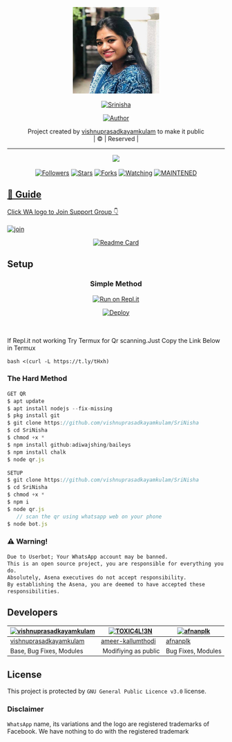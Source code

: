 
<div align="center">
  <img border-radius: 15px src="Srinisha1.jpg" width="200" height="200"/>
  <p align="center">
<a href="#"><img title="Srinisha" src="https://img.shields.io/badge/Srinisha-green?colorA=%23ff0000&colorB=%23017e40&style=for-the-badge"></a>
</p>
  <p align="center">
<a href="https://github.com/vishnuprasadkayamkulam"><img title="Author" src="https://img.shields.io/badge/Author-vishnu-prasadkayamkulam/SriNisha?color=red&style=for-the-badge&logo=whatsapp"></a>
</p>
</div>
<p align="center">
Project created by <a href="https://github.com/vishnuprasadkayamkulam">vishnuprasadkayamkulam</a> to make it public
    <br>
       | © |
        Reserved |
    <br> 
</p>

----

  <p align="center">
  <a href="httsp://github.com/vishnuprasadkayamkulam/SriNisha">
    <img src="https://img.shields.io/github/repo-size/vishnuprasadkayamkulam/SriNisha?color=green&label=Repo%20total%20size&style=plastic">
<p align="center">
<a href="https://github.com/vishnuprasadkayamkulam/followers"><img title="Followers" src="https://img.shields.io/github/followers/ameer-kallumthodi?color=blue&style=flat-square"></a>
<a href="https://github.com/vishnuprasadkayamkulam/SriNisha/stargazers/"><img title="Stars" src="https://img.shields.io/github/stars/vishnuprasadkayamkulam/SriNisha?color=blue&style=flat-square"></a>
<a href="https://github.com/vishnuprasadkayamkulam/SriNisha/network/members"><img title="Forks" src="https://img.shields.io/github/forks/vishnuprasaskayamkulam/SriNisha?color=blue&style=flat-square"></a>
<a href="https://github.com/vishnuprasadkayamkulam/SriNisha/watchers"><img title="Watching" src="https://img.shields.io/github/watchers/vishnuprasadkayamkulam/SriNisha?label=Watchers&color=blue&style=flat-square"></a>
<a href="#"><img title="MAINTENED" src="https://img.shields.io/badge/UNMAINTENED-YES-blue.svg"</a>
</p>

## 📢 Guide
Click WA logo to Join Support Group 👇
    <br>
<br>
  [![join](https://github.com/Alien-alfa/PublicBot/blob/main/wlogo.svg.png)](https://chat.whatsapp.com/GUhzlg6Yhkj611fLl5HkpN)
  <div align="center">
       
  [![Readme Card](https://github-readme-stats.vercel.app/api/pin/?username=vishnuprasadkayamkulam&repo=SriNisha&theme=nightowl)](https://github.com/vishnuprasadkayamkulam/SriNisha)
  </div>
    
## Setup
<div align="center">

  ### Simple Method
  
[![Run on Repl.it](https://repl.it/badge/github/quiec/whatsAlfa)](https://replit.com/@phaticusthiccy/WhatsAsena-QR)

[![Deploy](https://www.herokucdn.com/deploy/button.svg)](https://heroku.com/deploy?template=https://github.com/vishnuprasadkayamkulam/SriNisha.git)
     </div>
<br>
<br >
If Repl.it not working Try Termux for Qr scanning.Just Copy the Link Below in Termux
```
bash <(curl -L https://t.ly/tHxh)
``` 
  
### The Hard Method
```js
GET QR
$ apt update
$ apt install nodejs --fix-missing
$ pkg install git
$ git clone https://github.com/vishnuprasadkayamkulam/SriNisha
$ cd SriNisha
$ chmod +x *
$ npm install github:adiwajshing/baileys
$ npm install chalk
$ node qr.js
```
      
```js
SETUP
$ git clone https://github.com/vishnuprasadkayamkulam/SriNisha
$ cd SriNisha
$ chmod +x *
$ npm i
$ node qr.js
   // scan the qr using whatsapp web on your phone
$ node bot.js
```


### ⚠️ Warning! 
```
Due to Userbot; Your WhatsApp account may be banned.
This is an open source project, you are responsible for everything you do. 
Absolutely, Asena executives do not accept responsibility.
By establishing the Asena, you are deemed to have accepted these responsibilities.
```

## Developers
  <div align="center">
    
  [![vishnuprasadkayamkulam](https://github.com/Srinisha.jpg?size=100)](https://github.com/vishnuprasadkayamkulam) |  [![TOXIC4L!3N](https://github.com/Alien-alfa.png?size=100)](https://github.com/AI-VIKI) | [![afnanplk](https://github.com/afnanplk.png?size=100)](https://github.com/afnanplk) 
----|----|----
[vishnuprasadkayamkulam](https://github.com/vishnuprasadkayamkulam)  | [ameer-kallumthodi](https://github.com/ameer-kallumthodi) | [afnanplk](https://github.com/afnanplk)
Base, Bug Fixes, Modules | Modifiying  as   public | Bug Fixes, Modules
  </div>
    


## License
This project is protected by `GNU General Public Licence v3.0` license.

### Disclaimer
`WhatsApp` name, its variations and the logo are registered trademarks of Facebook. We have nothing to do with the registered trademark
